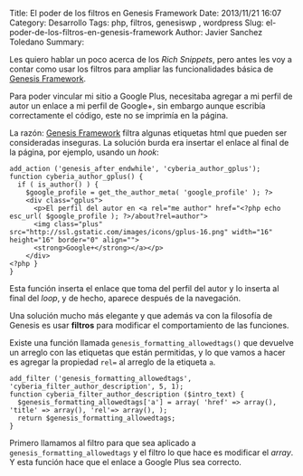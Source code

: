 Title: El poder de los filtros en Genesis Framework
Date: 2013/11/21 16:07
Category: Desarrollo 
Tags: php, filtros, genesiswp , wordpress
Slug: el-poder-de-los-filtros-en-genesis-framework
Author: Javier Sanchez Toledano
Summary: 

Les quiero hablar un poco acerca de los *Rich Snippets*, pero antes les voy a contar como usar los filtros para ampliar las funcionalidades básica de [Genesis Framework](http://ito.mx/genesis).

Para poder vincular mi sitio a Google Plus, necesitaba agregar a mi perfil de autor un enlace a mi perfil de Google+, sin embargo aunque escribía correctamente el código, este no se imprimía en la página.

La razón: [Genesis Framework](http://ito.mx/genesis) filtra algunas etiquetas html que pueden ser consideradas inseguras. La solución burda era insertar el enlace al final de la página, por ejemplo, usando un *hook*:

```language-php
add_action ('genesis_after_endwhile', 'cyberia_author_gplus');
function cyberia_author_gplus() { 
  if ( is_author() ) {
    $google_profile = get_the_author_meta( 'google_profile' ); ?>
    <div class="gplus">
      <p>El perfil del autor en <a rel="me author" href="<?php echo esc_url( $google_profile ); ?>/about?rel=author">
      <img class="plus" src="http://ssl.gstatic.com/images/icons/gplus-16.png" width="16" height="16" border="0" align="">
      <strong>Google+</strong></a></p>
    </div>
<?php }
}
```

Esta función inserta el enlace que toma del perfil del autor y lo inserta al final del *loop*, y de hecho, aparece después de la navegación.

Una solución mucho más elegante y que además va con la filosofía de Genesis es usar **filtros** para modificar el comportamiento de las funciones.

Existe una función llamada `genesis_formatting_allowedtags()` que devuelve un arreglo con las etiquetas que están permitidas, y lo que vamos a hacer es agregar la propiedad `rel=` al arreglo de la etiqueta `a`.

```language-php
add_filter ('genesis_formatting_allowedtags', 'cyberia_filter_author_description', 5, 1);
function cyberia_filter_author_description ($intro_text) {
  $genesis_formatting_allowedtags['a'] = array( 'href' => array(), 'title' => array(), 'rel'=> array(), );
  return $genesis_formatting_allowedtags;
}   
``` 

Primero llamamos al filtro para que sea aplicado a `genesis_formatting_allowedtags` y el filtro lo que hace es modificar el *array*. Y esta función hace que el enlace a Google Plus sea correcto.
